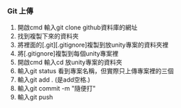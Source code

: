 ### Git 上傳
1. 開啟cmd 輸入git clone github資料庫的網址	
2. 找到複製下來的資料夾	
3. 將裡面的[.git][.gitignore]複製到放unity專案的資料夾裡	
4. 將[.gitignore]複製到每個unity專案裡	
5. 開啟cmd 輸入cd 放unity專案的資料夾
6. 輸入git status 看到專案名稱，但實際只上傳專案裡的三個
7. 輸入git add . (是add空格.)
8. 輸入git commit -m "隨便打"
9. 輸入git push
